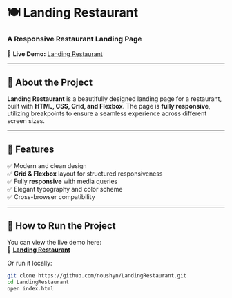 # 🍽️ Landing Restaurant

### A Responsive Restaurant Landing Page

🔗 **Live Demo:** [Landing Restaurant](https://noushyn.github.io/LandingRestaurant/)

---

## 📌 About the Project
**Landing Restaurant** is a beautifully designed landing page for a restaurant, built with **HTML, CSS, Grid, and Flexbox**. The page is **fully responsive**, utilizing breakpoints to ensure a seamless experience across different screen sizes.

---

## 🎨 Features
✅ Modern and clean design  
✅ **Grid & Flexbox** layout for structured responsiveness  
✅ Fully **responsive** with media queries  
✅ Elegant typography and color scheme  
✅ Cross-browser compatibility  

---

## 🚀 How to Run the Project
You can view the live demo here:  
🔗 **[Landing Restaurant](https://noushyn.github.io/LandingRestaurant/)**  

Or run it locally:  
```sh
git clone https://github.com/noushyn/LandingRestaurant.git
cd LandingRestaurant
open index.html
